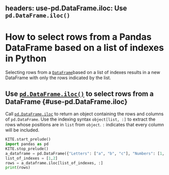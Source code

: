 headers:
    use-pd.DataFrame.iloc: Use `pd.DataFrame.iloc()`
---
# How to select rows from a Pandas DataFrame based on a list of indexes in Python
Selecting rows from a [`DataFrame`](kite-sym:pandas.DataFrame)based on a list of indexes results in a new DataFrame with only the rows indicated by the list.

## Use [`pd.DataFrame.iloc()`](kite-sym:pandas.DataFrame.iloc) to select rows from a DataFrame  {#use-pd.DataFrame.iloc}

Call [`pd.DataFrame.iloc`](kite-sym:pandas.DataFrame.iloc) to return an object containing the rows and columns of `pd.DataFrame`. Use the indexing syntax `object[list, :]` to extract the rows whose positions are in `list` from `object`. `:` indicates that every column will be included.

```python
KITE.start_prelude()
import pandas as pd
KITE.stop_prelude()
a_dataframe = pd.DataFrame({"Letters": ["a", "b", "c"], "Numbers": [1, 2, 3]})
list_of_indexes = [1,2]
rows = a_dataframe.iloc[list_of_indexes, :]
print(rows)
```
